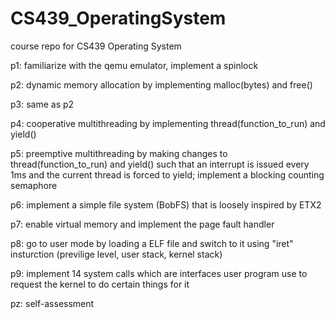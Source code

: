 # CS439_OperatingSystem
course repo for CS439 Operating System

p1: familiarize with the qemu emulator, implement a spinlock

p2: dynamic memory allocation by implementing malloc(bytes) and free()

p3: same as p2

p4: cooperative multithreading by implementing thread(function_to_run) and yield()

p5: preemptive multithreading by making changes to thread(function_to_run) and yield() such that an interrupt is issued every 1ms and the current thread is forced to yield;
    implement a blocking counting semaphore
    
p6: implement a simple file system (BobFS) that is loosely inspired by ETX2

p7: enable virtual memory and implement the page fault handler

p8: go to user mode by loading a ELF file and switch to it using "iret" insturction (previlige level, user stack, kernel stack)

p9: implement 14 system calls which are interfaces user program use to request the kernel to do certain things for it

pz: self-assessment
